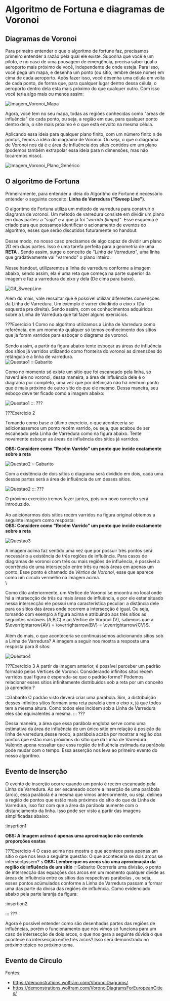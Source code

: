 <h1>Algoritmo de Fortuna e diagramas de Voronoi</h1>

## Diagramas de Voronoi


Para primeiro entender o que o algoritmo de fortune faz, precisamos primeiro entender a razão pela qual ele existe. Suponha que você é um piloto, e no caso de uma pousagem de emergência, precisa saber qual o aeroporto mais próximo de você, independente de onde esteja. Para isso, você pega um mapa, e desenha um ponto (ou sítio, lembre desse nome) em cima de cada aeroporto. Após fazer isso, você desenha uma célula em volta de cada ponto, de forma que, para qualquer lugar dentro dessa célula, o aeroporto dentro dela esta mais próximo do que qualquer outro. Com isso você teria algo mais ou menos assim:


![Imagem_Voronoi_Mapa](ItalyVoronoiMap.png)


Agora, você tem no seu mapa, todas as regiões conhecidas como "áreas de influência" de cada ponto, ou seja, a região em que, para qualquer ponto dentro dela, o site mais próximo é o que está envolto na mesma célula.


Aplicando essa ideia para qualquer plano finito, com um número finito n de pontos, temos a idéia do diagrama de Voronoi. Ou seja, o que o diagrama de Voronoi nos dá é e área de influência dos sites contidos em um plano (podemos também extrapolar essa ideia para n dimensões, mas não tocaremos nisso). 

![Imagem_Voronoi_Plano_Genérico](VoronoiGenérico.png)

## O algoritmo de Fortuna

Primeiramente, para entender a ideia do Algoritmo de Fortune é necessário entender o seguinte conceito:  **Linha de Varredura ("Sweep Line")**.

O algoritmo de Fortuna utiliza um método de varredura para construir o diagrama de voronoi. Um método de varredura consiste em dividir um plano em duas partes: a *"suja"* e a que já foi *"varrida (limpa)"*. Esse esquema é criado para que possamos identificar o acionamento de eventos do algoritmo, esses que serão discutidos futuramente no handout.
\
\
Desse modo, no nosso caso precisamos de algo capaz de dividir um plano 2D em duas partes. Isso é uma tarefa perfeita para a geometria de uma **RETA** . Sendo assim, surge o conceito de  *"Linha de Varredura"*, uma linha que gradativamente vai "varrendo" o plano inteiro. 
\
\
Nesse handout, utilizaremos a linha de varredura conforme a imagem abaixo, sendo assim, ela é uma reta que começa na parte superior da imagem e faz a varredura do eixo y dela (De cima para baixo). 

![Gif_SweepLine](Scan.gif)

Além do mais, vale ressaltar que é possível utilizar diferentes convenções da Linha de Varredura. Um exemplo é varrer dividindo o eixo x (Da esquerda pra direita). Sendo assim, com os conhecimentos adquiridos sobre a Linha de Varredura que tal fazer alguns exercicíos.

???Exercicio 1
Como no algoritmo utilizamos a Linha de Varredura como referência, em um momento qualquer só temos conhecimento dos sítios que já foram varridos para esboçar o diagrama de voronoi.
\
\
Sendo assim, a partir da figura abaixo tente esboçar as áreas de influência dos sítios já varridos utilizando como fronteira do voronoi as dimensões do retângulo e a linha de varredura.  
![Questao1](q1.png)
:::Gabarito

Como no momento só existe um sítio que foi escaneado pela linha, só haverá ele no voronoi, dessa maneira, a área de influência dele é o diagrama por completo, uma vez que por definição não há nenhum ponto que é mais próximo de outro sítio do que ele mesmo. Dessa maneira, seu esboço deve ter ficado como a imagem abaixo:

![Questao1](q1gab.png)
:::
???

???Exercicio 2

Tomando como base o último exercício, o que aconteceria se adicionassemos um ponto recém varrido, ou seja, que acabou de ser escaneado pela Linha de Varredura como na figura abaixo. Tente novamente esboçar as áreas de influência dos sítios já varridos.

**OBS: Considere como "Recêm Varrido" um ponto que incide exatamente sobre a reta**

![Questao2](q2.png)
:::Gabarito

Com a existência de dois sítios o diagrama será dividido em dois, cada uma dessas partes será a área de influência de um desses sítios.

![Questao2](q2gab.png)
:::
???

O próximo exercício iremos fazer juntos, pois um novo conceito será introduzido. 
\
\
Ao adicionarmos dois sítios recém varridos na figura original obtemos a seguinte imagem como resposta:
\
**OBS: Considere como "Recêm Varrido" um ponto que incide exatamente sobre a reta**

![Questao3](q3gab.png)

A imagem acima faz sentido uma vez que por possuir três pontos será necessário a existência de três regiões de influência. Para casos de diagramas de voronoi com três ou mais regiões de influência, é possível a ocorrência de uma intersecção entre três ou mais áreas em apenas um ponto. Esse ponto é chamado de *Vértice de Voronoi*, esse que aparece como um circulo vermelho na imagem acima. 
\
\

Como dito anteriormente, um Vértice de Voronoi se encontra no local onde há a intersecção de três ou mais áreas de influência, e por ele estar situado nessa intersecção ele possui uma característica peculiar: a distância dele para os sítios das áreas onde ocorrem a intersecção é igual. Ou seja, tomando com exemplo a figura acima e atribuindo aos três sítios as seguintes variáveis (A,B,C) e ao Vértice de Voronoi (V), sabemos que a $\overrightarrow{AV} = \overrightarrow{BV} = \overrightarrow{CV}$.
\
\
Além do mais, o que aconteceria se continuássemos adicionando sítios sob a Linha de Varredura? A imagem a seguir nos mostra a resposta uma resposta para 8 sítos:

![Questao4](q4.png)

???Exercicio 3
A partir da imagem anterior, é possível perceber um padrão formado pelos Vértices de Voronoi. Considerando infinitos sítos recém varridos qual figura é esperada-se que o padrão forme? Podemos relacionar esses sítios infinitamente distribuidos sob a reta por um conceito já aprendido ?

:::Gabarito
O padrão visto deverá criar uma parábola. Sim, a distribuição desses infinitos sítios formam uma reta paralela com o eixo x, já que todos tem a mesma altura. Como todos eles incidem sob a Linha de Varredura eles são equivalentes a mesma.
:::
???

Dessa maneira, a área que essa parábola engloba serve como uma estimativa da área de influência de um único sítio em relação à posição da linha de varredura,desse modo, a parábola acaba por mostrar a região dos pontos que estão mais próximos do sítio que da Linha de Varredura. Valendo apena ressaltar que essa região de influência estimada da parábola pode mudar com o tempo. Essa asserção nos leva ao primeiro evento do nosso algoritmo. 


## Evento de Inserção

O evento de inserção ocorre quando um ponto é recém escaneado pela Linha de Varredura. Ao ser escaneado ocorre a inserção de uma parábola (arco), essa parábola é a mesma que vimos anteriormente, ou seja, delinea a região de pontos que estão mais próximos do sítio do que da Linha de Varredura, isso faz com que a área da parábola aumente com o distanciamento da linha. Isso pode ser visto a partir das imagens simplificadas abaixo:

:insertion1

**OBS: A Imagem acima é apenas uma aproximação não contendo proporções exatas**

???Exercicio 4
O caso acima nos mostra o que acontece para apenas um sítio o que nos leva a seguinte questão: O que aconteceria se dois arcos se intersectassem?
s
**OBS: Lembre que os arcos são uma aproximação da região de influência de um sítio**
:::Gabarito
Ocorreria uma divisão, o ponto de intersecção das equações dos arcos em um momento qualquer divide as áreas de influência entre os sítios  das respectivas parábolas , ou seja, esses pontos acúmulados conforme a Linha de Varredura passam a formar uma das parte da divisa das regiões de influência. Como evidenciado abaixo pela parte laranja da figura:

:insertion2

:::
???

Agora é possível entender como são desenhadas partes das regiões de influências, porém o funcionamento que nós vimos só funciona para um caso de intersecção de dois arcos, o que nos gera a seguinte dúvida o que acontece na intersecção entre três arcos? Isso será demonstrado no próximo tópico no próximo tema.
## Evento de Circulo

Fontes: 
* <https://demonstrations.wolfram.com/VoronoiDiagrams/>
* <https://demonstrations.wolfram.com/VoronoiDiagramsForEuropeanCities/>
